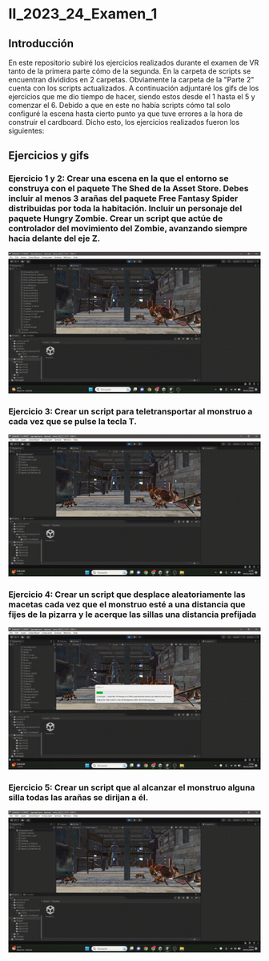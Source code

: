 # II_2023_24_Examen_1
## Introducción
En este repositorio subiré los ejercicios realizados durante el examen de VR tanto de la primera parte cómo de la segunda. En la carpeta de scripts se encuentran divididos en 2 carpetas. Obviamente la carpeta de la "Parte 2" cuenta con los scripts actualizados. A continuación adjuntaré los gifs de los ejercicios que me dio tiempo de hacer, siendo estos desde el 1 hasta el 5 y comenzar el 6. Debido a que en este no había scripts cómo tal solo configuré la escena hasta cierto punto ya que tuve errores a la hora de construir el cardboard. Dicho esto, los ejercicios realizados fueron los siguientes:

## Ejercicios y gifs

### Ejercicio 1 y 2: Crear una escena en la que el entorno se construya con el paquete The Shed de la Asset Store. Debes incluir al menos 3 arañas del paquete Free Fantasy Spider distribuidas por toda la habitación. Incluir un personaje del paquete Hungry Zombie. Crear un script que actúe de controlador del movimiento del Zombie, avanzando siempre hacia delante del eje Z.
![Ejercicio 1 y 2](/gifs/EXAMEN-1-EJ-1-Y-2.gif)

### Ejercicio 3: Crear un script para teletransportar al monstruo a cada vez que se pulse la tecla T. 
![Ejercicio 3](/gifs/EXAMEN-1-EJ-3.gif)

### Ejercicio 4: Crear un script que desplace aleatoriamente las macetas cada vez que el monstruo esté a una distancia que fijes de la pizarra y le acerque las sillas una distancia prefijada
![Ejercicio 4](/gifs/EXAMEN-1-EJ-4.gif)

### Ejercicio 5: Crear un script que al alcanzar el monstruo alguna silla todas las arañas se dirijan a él.
![Ejercicio 5](/gifs/EXAMEN-1-EJ-5.gif)